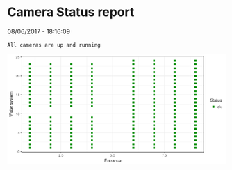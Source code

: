 Camera Status report
================
08/06/2017 - 18:16:09

    All cameras are up and running

![](camreport_files/figure-markdown_github/unnamed-chunk-2-1.png)
